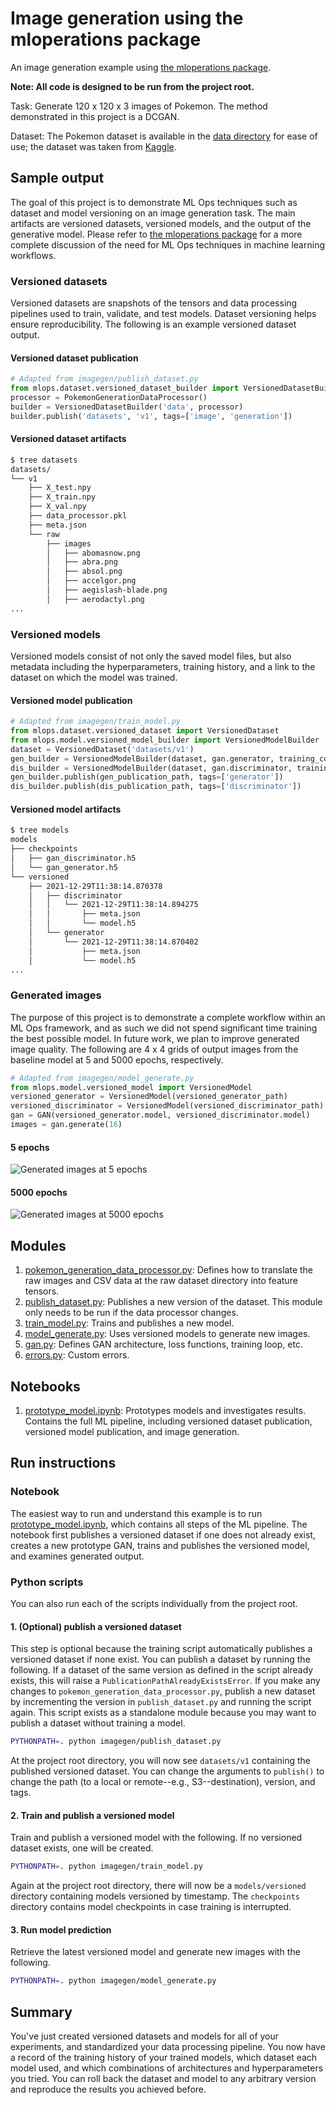 # Image generation using the mloperations package

An image generation example using [the mloperations package](https://github.com/kostaleonard/mlops).

**Note: All code is designed to be run from the project root.**

Task: Generate 120 x 120 x 3 images of Pokemon. The method demonstrated in this project is a DCGAN.

Dataset: The Pokemon dataset is available in the [data directory](data) for ease of use;
the dataset was taken from [Kaggle](https://www.kaggle.com/vishalsubbiah/pokemon-images-and-types).

## Sample output

The goal of this project is to demonstrate ML Ops techniques such as dataset and model versioning on an image generation
task. The main artifacts are versioned datasets, versioned models, and the output of the generative model. Please
refer to [the mloperations package](https://github.com/kostaleonard/mlops) for a more complete discussion of the need
for ML Ops techniques in machine learning workflows.

### Versioned datasets

Versioned datasets are snapshots of the tensors and data processing pipelines used to train, validate, and test models.
Dataset versioning helps ensure reproducibility. The following is an example versioned dataset output.

#### Versioned dataset publication

```python
# Adapted from imagegen/publish_dataset.py
from mlops.dataset.versioned_dataset_builder import VersionedDatasetBuilder
processor = PokemonGenerationDataProcessor()
builder = VersionedDatasetBuilder('data', processor)
builder.publish('datasets', 'v1', tags=['image', 'generation'])
```

#### Versioned dataset artifacts

```bash
$ tree datasets
datasets/
└── v1
    ├── X_test.npy
    ├── X_train.npy
    ├── X_val.npy
    ├── data_processor.pkl
    ├── meta.json
    └── raw
        ├── images
        │   ├── abomasnow.png
        │   ├── abra.png
        │   ├── absol.png
        │   ├── accelgor.png
        │   ├── aegislash-blade.png
        │   ├── aerodactyl.png
...
```

### Versioned models

Versioned models consist of not only the saved model files, but also metadata including the hyperparameters, training
history, and a link to the dataset on which the model was trained.

#### Versioned model publication

```python
# Adapted from imagegen/train_model.py
from mlops.dataset.versioned_dataset import VersionedDataset
from mlops.model.versioned_model_builder import VersionedModelBuilder
dataset = VersionedDataset('datasets/v1')
gen_builder = VersionedModelBuilder(dataset, gan.generator, training_config)
dis_builder = VersionedModelBuilder(dataset, gan.discriminator, training_config)
gen_builder.publish(gen_publication_path, tags=['generator'])
dis_builder.publish(dis_publication_path, tags=['discriminator'])
```

#### Versioned model artifacts

```bash
$ tree models
models
├── checkpoints
│   ├── gan_discriminator.h5
│   └── gan_generator.h5
└── versioned
    ├── 2021-12-29T11:38:14.870378
    │   ├── discriminator
    │   │   └── 2021-12-29T11:38:14.894275
    │   │       ├── meta.json
    │   │       └── model.h5
    │   └── generator
    │       └── 2021-12-29T11:38:14.870402
    │           ├── meta.json
    │           └── model.h5
...
```

### Generated images

The purpose of this project is to demonstrate a complete workflow within an ML Ops framework, and as such we did not
spend significant time training the best possible model. In future work, we plan to improve generated image quality. The
following are 4 x 4 grids of output images from the baseline model at 5 and 5000 epochs, respectively.

```python
# Adapted from imagegen/model_generate.py
from mlops.model.versioned_model import VersionedModel
versioned_generator = VersionedModel(versioned_generator_path)
versioned_discriminator = VersionedModel(versioned_discriminator_path)
gan = GAN(versioned_generator.model, versioned_discriminator.model)
images = gan.generate(16)
```

#### 5 epochs

![Generated images at 5 epochs](media/generated_images_5_epochs.png)

#### 5000 epochs

![Generated images at 5000 epochs](media/generated_images_5000_epochs.png)

## Modules

1. [pokemon_generation_data_processor.py](imagegen/pokemon_generation_data_processor.py): Defines how to translate the
   raw images and CSV data at the raw dataset directory into feature tensors.
2. [publish_dataset.py](imagegen/publish_dataset.py): Publishes a new version of the dataset. This module only needs to
   be run if the data processor changes.
3. [train_model.py](imagegen/train_model.py): Trains and publishes a new model.
4. [model_generate.py](imagegen/model_generate.py): Uses versioned models to generate new images.
5. [gan.py](imagegen/gan.py): Defines GAN architecture, loss functions, training loop, etc.
6. [errors.py](imagegen/errors.py): Custom errors.

## Notebooks

1. [prototype_model.ipynb](notebooks/prototype_model.ipynb): Prototypes models and investigates results. Contains the
   full ML pipeline, including versioned dataset publication, versioned model publication, and image generation.

## Run instructions

### Notebook

The easiest way to run and understand this example is to run [prototype_model.ipynb](notebooks/prototype_model.ipynb),
which contains all steps of the ML pipeline. The notebook first publishes a versioned dataset if one does not already
exist, creates a new prototype GAN, trains and publishes the versioned model, and examines generated output.

### Python scripts

You can also run each of the scripts individually from the project root.

#### 1. (Optional) publish a versioned dataset

This step is optional because the training script automatically publishes a versioned dataset if none exist. You can
publish a dataset by running the following. If a dataset of the same version as defined in the script already exists,
this will raise a `PublicationPathAlreadyExistsError`. If you make any changes to
`pokemon_generation_data_processor.py`, publish a new dataset by incrementing the version in `publish_dataset.py` and
running the script again. This script exists as a standalone module because you may want to publish a dataset without
training a model.

```bash
PYTHONPATH=. python imagegen/publish_dataset.py
```

At the project root directory, you will now see `datasets/v1` containing the published versioned dataset. You
can change the arguments to `publish()` to change the path (to a local or remote--e.g., S3--destination), version, and
tags.

#### 2. Train and publish a versioned model

Train and publish a versioned model with the following. If no versioned dataset exists, one will be created.

```bash
PYTHONPATH=. python imagegen/train_model.py
```

Again at the project root directory, there will now be a `models/versioned` directory containing models
versioned by timestamp. The `checkpoints` directory contains model checkpoints in case training is interrupted.

#### 3. Run model prediction

Retrieve the latest versioned model and generate new images with the following.

```bash
PYTHONPATH=. python imagegen/model_generate.py
```

## Summary

You've just created versioned datasets and models for all of your experiments, and standardized your data processing
pipeline. You now have a record of the training history of your trained models, which dataset each model used, and
which combinations of architectures and hyperparameters you tried. You can roll back the dataset and model to any
arbitrary version and reproduce the results you achieved before.
